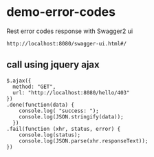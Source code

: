 # demo-error-codes
Rest error codes response with Swagger2 ui

```
http://localhost:8080/swagger-ui.html#/

```

## call using jquery ajax

```
$.ajax({
  method: "GET",
  url: "http://localhost:8080/hello/403"
})
.done(function(data) {
    console.log( "success: ");
    console.log(JSON.stringify(data));
  })
.fail(function (xhr, status, error) {
    console.log(status);
    console.log(JSON.parse(xhr.responseText));
})

```
